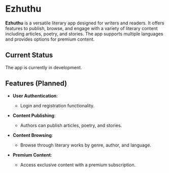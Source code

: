 # Ezhuthu

**Ezhuthu** is a versatile literary app designed for writers and readers. It offers features to publish, browse, and engage with a variety of literary content including articles, poetry, and stories. The app supports multiple languages and provides options for premium content.

## Current Status

The app is currently in development.

## Features (Planned)

- **User Authentication**:
  - Login and registration functionality.

- **Content Publishing**:
  - Authors can publish articles, poetry, and stories.

- **Content Browsing**:
  - Browse through literary works by genre, author, and language.

- **Premium Content**:
  - Access exclusive content with a premium subscription.